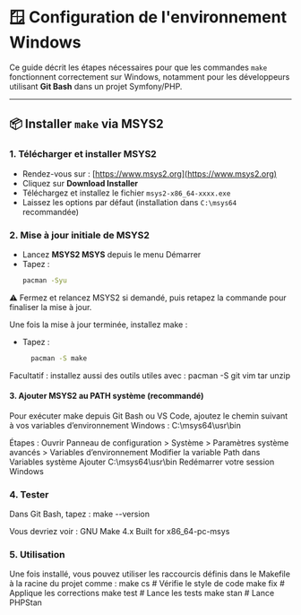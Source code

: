 # 🪟 Configuration de l'environnement Windows

Ce guide décrit les étapes nécessaires pour que les commandes `make` fonctionnent correctement sur Windows, notamment pour les développeurs utilisant **Git Bash** dans un projet Symfony/PHP.

---

## 📦 Installer `make` via MSYS2

### 1. Télécharger et installer MSYS2

- Rendez-vous sur : [https://www.msys2.org](https://www.msys2.org)
- Cliquez sur **Download Installer**
- Téléchargez et installez le fichier `msys2-x86_64-xxxx.exe`
- Laissez les options par défaut (installation dans `C:\msys64` recommandée)

### 2. Mise à jour initiale de MSYS2

- Lancez **MSYS2 MSYS** depuis le menu Démarrer
- Tapez :
  ```bash
  pacman -Syu

⚠️ Fermez et relancez MSYS2 si demandé, puis retapez la commande pour finaliser la mise à jour.

Une fois la mise à jour terminée, installez make :
- Tapez :
  ```bash
    pacman -S make

Facultatif : installez aussi des outils utiles avec :
    pacman -S git vim tar unzip

#### 3. Ajouter MSYS2 au PATH système (recommandé)

Pour exécuter make depuis Git Bash ou VS Code, ajoutez le chemin suivant à vos variables d’environnement Windows : C:\msys64\usr\bin

Étapes :
    Ouvrir Panneau de configuration > Système > Paramètres système avancés > Variables d’environnement
    Modifier la variable Path dans Variables système
    Ajouter C:\msys64\usr\bin
    Redémarrer votre session Windows

### 4. Tester

Dans Git Bash, tapez : make --version

Vous devriez voir :
    GNU Make 4.x
    Built for x86_64-pc-msys

### 5. Utilisation

Une fois installé, vous pouvez utiliser les raccourcis définis dans le Makefile à la racine du projet comme :
    make cs     # Vérifie le style de code
    make fix    # Applique les corrections
    make test   # Lance les tests
    make stan   # Lance PHPStan